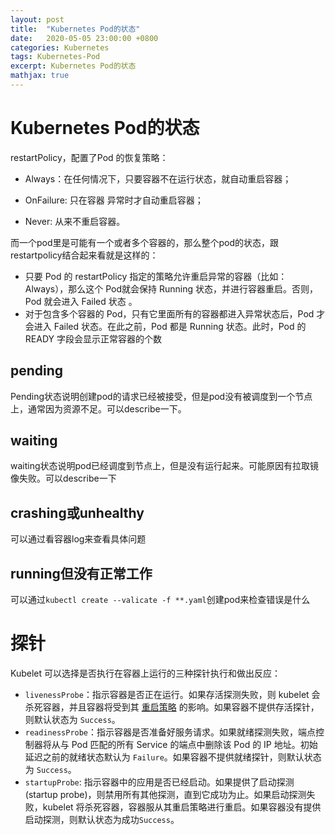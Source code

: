 ```yaml
---
layout: post
title:  "Kubernetes Pod的状态"
date:   2020-05-05 23:00:00 +0800
categories: Kubernetes
tags: Kubernetes-Pod
excerpt: Kubernetes Pod的状态
mathjax: true
---
```


# Kubernetes Pod的状态

restartPolicy，配置了Pod 的恢复策略：

* Always：在任何情况下，只要容器不在运行状态，就自动重启容器；

* OnFailure: 只在容器 异常时才自动重启容器；

* Never: 从来不重启容器。

而一个pod里是可能有一个或者多个容器的，那么整个pod的状态，跟restartpolicy结合起来看就是这样的：

* 只要 Pod 的 restartPolicy 指定的策略允许重启异常的容器（比如：Always），那么这个 Pod就会保持 Running 状态，并进行容器重启。否则，Pod 就会进入 Failed 状态 。
* 对于包含多个容器的 Pod，只有它里面所有的容器都进入异常状态后，Pod 才会进入 Failed 状态。在此之前，Pod 都是 Running 状态。此时，Pod 的 READY 字段会显示正常容器的个数

## pending

Pending状态说明创建pod的请求已经被接受，但是pod没有被调度到一个节点上，通常因为资源不足。可以describe一下。

## waiting

waiting状态说明pod已经调度到节点上，但是没有运行起来。可能原因有拉取镜像失败。可以describe一下

## crashing或unhealthy

可以通过看容器log来查看具体问题

## running但没有正常工作

可以通过`kubectl create --valicate -f **.yaml`创建pod来检查错误是什么

# 探针

Kubelet 可以选择是否执行在容器上运行的三种探针执行和做出反应：

- `livenessProbe`：指示容器是否正在运行。如果存活探测失败，则 kubelet 会杀死容器，并且容器将受到其 [重启策略](https://kubernetes.io/docs/concepts/workloads/pods/pod-lifecycle/#restart-policy) 的影响。如果容器不提供存活探针，则默认状态为 `Success`。
- `readinessProbe`：指示容器是否准备好服务请求。如果就绪探测失败，端点控制器将从与 Pod 匹配的所有 Service 的端点中删除该 Pod 的 IP 地址。初始延迟之前的就绪状态默认为 `Failure`。如果容器不提供就绪探针，则默认状态为 `Success`。
- `startupProbe`: 指示容器中的应用是否已经启动。如果提供了启动探测(startup probe)，则禁用所有其他探测，直到它成功为止。如果启动探测失败，kubelet 将杀死容器，容器服从其重启策略进行重启。如果容器没有提供启动探测，则默认状态为成功`Success`。